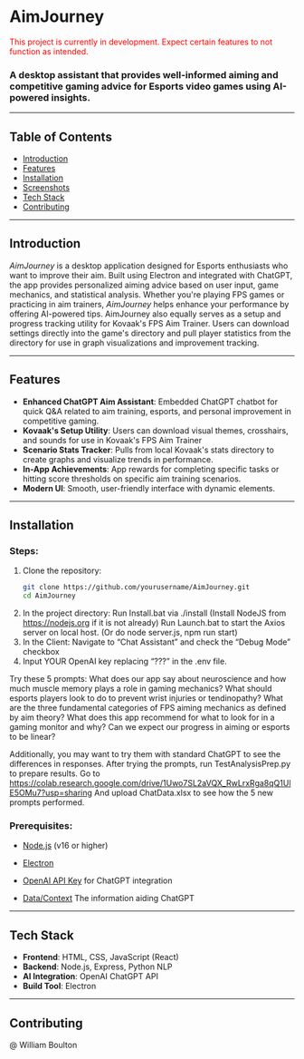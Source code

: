 # **AimJourney**

<span style="color:red">This project is currently in development. Expect certain features to not function as intended.</span>

### A desktop assistant that provides well-informed aiming and competitive gaming advice for Esports video games using AI-powered insights.

---

## Table of Contents
- [Introduction](#introduction)
- [Features](#features)
- [Installation](#installation)
- [Screenshots](#screenshots)
- [Tech Stack](#tech-stack)
- [Contributing](#contributing)

---

## Introduction

*AimJourney* is a desktop application designed for Esports enthusiasts who want to improve their aim. Built using Electron and integrated with ChatGPT, the app provides personalized aiming advice based on user input, game mechanics, and statistical analysis. Whether you're playing FPS games or practicing in aim trainers, *AimJourney* helps enhance your performance by offering AI-powered tips. AimJourney also equally serves as a setup and progress tracking utility for Kovaak's FPS Aim Trainer. Users can download settings directly into the game's directory and pull player statistics from the directory for use in graph visualizations and improvement tracking. 

---

## Features
- **Enhanced ChatGPT Aim Assistant**: Embedded ChatGPT chatbot for quick Q&A related to aim training, esports, and personal improvement in competitive gaming.
- **Kovaak's Setup Utility**: Users can download visual themes, crosshairs, and sounds for use in Kovaak's FPS Aim Trainer
- **Scenario Stats Tracker**: Pulls from local Kovaak's stats directory to create graphs and visualize trends in performance.
- **In-App Achievements**: App rewards for completing specific tasks or hitting score thresholds on specific aim training scenarios. 
- **Modern UI**: Smooth, user-friendly interface with dynamic elements.

---

## Installation
### Steps:
1. Clone the repository:
   ```bash
   git clone https://github.com/yourusername/AimJourney.git
   cd AimJourney
2. In the project directory:
   Run Install.bat via ./install
   (Install NodeJS from https://nodejs.org if it is not already)
   Run Launch.bat to start the Axios server on local host.
   (Or do node server.js, npm run start)
3. In the Client:
   Navigate to “Chat Assistant” and check the “Debug Mode” checkbox
4. Input YOUR OpenAI key replacing “???” in the .env file.

Try these 5 prompts:
What does our app say about neuroscience and how much muscle memory plays a role in gaming mechanics?
What should esports players look to do to prevent wrist injuries or tendinopathy?
What are the three fundamental categories of FPS aiming mechanics as defined by aim theory?
What does this app recommend for what to look for in a gaming monitor and why?
Can we expect our progress in aiming or esports to be linear?   

Additionally, you may want to try them with standard ChatGPT to see the differences in responses.
After trying the prompts, run TestAnalysisPrep.py to prepare results.
Go to https://colab.research.google.com/drive/1Uwo7SL2aVQX_RwLrxRga8qQ1UlE5OMu7?usp=sharing 
	And upload ChatData.xlsx to see how the 5 new prompts performed.

### Prerequisites:
- [Node.js](https://nodejs.org/) (v16 or higher)
- [Electron](https://www.electronjs.org/)
- [OpenAI API Key](https://platform.openai.com/) for ChatGPT integration

- [Data/Context](https://docs.google.com/document/d/1Oahyqp7lf0oc4bzQCy81VmLtFhiL14fZq1_BNkB3rvY/edit?usp=sharing) The information aiding ChatGPT

---

## Tech Stack
- **Frontend**: HTML, CSS, JavaScript (React)
- **Backend**: Node.js, Express, Python NLP
- **AI Integration**: OpenAI ChatGPT API
- **Build Tool**: Electron

---

## Contributing
@ William Boulton
